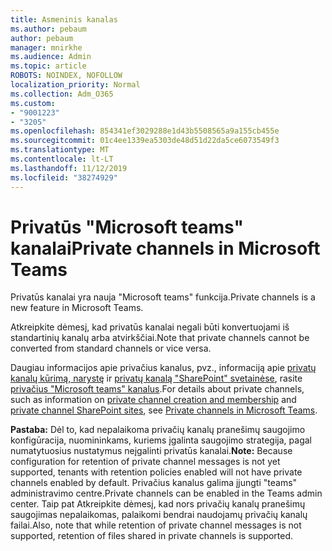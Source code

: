 ```yaml
---
title: Asmeninis kanalas
ms.author: pebaum
author: pebaum
manager: mnirkhe
ms.audience: Admin
ms.topic: article
ROBOTS: NOINDEX, NOFOLLOW
localization_priority: Normal
ms.collection: Adm_O365
ms.custom:
- "9001223"
- "3205"
ms.openlocfilehash: 854341ef3029288e1d43b5508565a9a155cb455e
ms.sourcegitcommit: 01c4ee1339ea5303de48d51d22da5ce6073549f3
ms.translationtype: MT
ms.contentlocale: lt-LT
ms.lasthandoff: 11/12/2019
ms.locfileid: "38274929"
---
```

# <a name="private-channels-in-microsoft-teams"></a><span data-ttu-id="d20e9-102">Privatūs "Microsoft teams" kanalai</span><span class="sxs-lookup"><span data-stu-id="d20e9-102">Private channels in Microsoft Teams</span></span>

<span data-ttu-id="d20e9-103">Privatūs kanalai yra nauja "Microsoft teams" funkcija.</span><span class="sxs-lookup"><span data-stu-id="d20e9-103">Private channels is a new feature in Microsoft Teams.</span></span> 

<span data-ttu-id="d20e9-104">Atkreipkite dėmesį, kad privatūs kanalai negali būti konvertuojami iš standartinių kanalų arba atvirkščiai.</span><span class="sxs-lookup"><span data-stu-id="d20e9-104">Note that private channels cannot be converted from standard channels or vice versa.</span></span>

<span data-ttu-id="d20e9-105">Daugiau informacijos apie privačius kanalus, pvz., informaciją apie [privatų kanalų kūrimą, narystę](https://docs.microsoft.com/MicrosoftTeams/private-channels#private-channel-creation-and-membership) ir [privatų kanalą "SharePoint" svetainėse](https://docs.microsoft.com/MicrosoftTeams/private-channels#private-channel-sharepoint-sites), rasite [privačius "Microsoft teams" kanalus](https://docs.microsoft.com/en-us/MicrosoftTeams/private-channels).</span><span class="sxs-lookup"><span data-stu-id="d20e9-105">For details about private channels, such as information on [private channel creation and membership](https://docs.microsoft.com/MicrosoftTeams/private-channels#private-channel-creation-and-membership) and [private channel SharePoint sites](https://docs.microsoft.com/MicrosoftTeams/private-channels#private-channel-sharepoint-sites), see [Private channels in Microsoft Teams](https://docs.microsoft.com/en-us/MicrosoftTeams/private-channels).</span></span> 

<span data-ttu-id="d20e9-106">**Pastaba:** Dėl to, kad nepalaikoma privačių kanalų pranešimų saugojimo konfigūracija, nuomininkams, kuriems įgalinta saugojimo strategija, pagal numatytuosius nustatymus neįgalinti privatūs kanalai.</span><span class="sxs-lookup"><span data-stu-id="d20e9-106">**Note:** Because configuration for retention of private channel messages is not yet supported, tenants with retention policies enabled will not have private channels enabled by default.</span></span> <span data-ttu-id="d20e9-107">Privačius kanalus galima įjungti "teams" administravimo centre.</span><span class="sxs-lookup"><span data-stu-id="d20e9-107">Private channels can be enabled in the Teams admin center.</span></span> <span data-ttu-id="d20e9-108">Taip pat Atkreipkite dėmesį, kad nors privačių kanalų pranešimų saugojimas nepalaikomas, palaikomi bendrai naudojamų privačių kanalų failai.</span><span class="sxs-lookup"><span data-stu-id="d20e9-108">Also, note that while retention of private channel messages is not supported, retention of files shared in private channels is supported.</span></span>